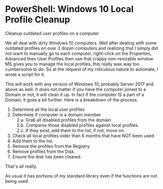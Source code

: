 # PowerShell: Windows 10 Local Profile Cleanup
 Cleanup outdated user profiles on a computer

We all deal with dirty Windows 10 computers.  Well after dealing with some outdated profiles on over 3 dozen computers and realizing that I simply did not want to manually go to each computer, right-click on the Properties, Advanced then User Profiles then use that crappy non-resizable window MS gives you to manage the local profiles, this really was way too cumbersome to do.  So at the request of my ridiculous nature to automate, I wrote a script for it.

This will work with any version of Windows 10, probably Server 2017 and above as well.  It does not matter if you have the computer joined to a Domain or not, it will clean it up.
In fact if the computer IS a part of a Domain, it goes a bit further.  Here is a breakdown of the process.  

1. Determine all the local user profiles  
2. Determine if computer is a domain member  
&emsp;2.a. Grab all disabled profiles from the domain  
&emsp;2.b. Compares those disabled profiles against local profiles.  
&emsp;2.c. If they exist, add them to the list, if not, move on.  
3. Check all local profiles older than 6 months that have NOT been used.  
4. Add them to the list.  
5. Remove the profiles from the Registry.  
6. Remove profiles from the Disk.  
7. Ensure the disk has been cleared.  

That's all really.

As usual it has portions of my standard library even if the functions are not being used.
